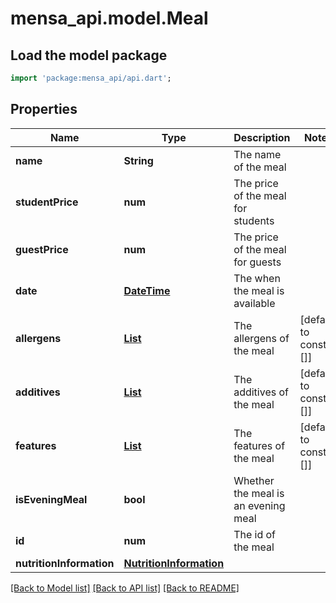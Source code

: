# mensa_api.model.Meal

## Load the model package
```dart
import 'package:mensa_api/api.dart';
```

## Properties
Name | Type | Description | Notes
------------ | ------------- | ------------- | -------------
**name** | **String** | The name of the meal | 
**studentPrice** | **num** | The price of the meal for students | 
**guestPrice** | **num** | The price of the meal for guests | 
**date** | [**DateTime**](DateTime.md) | The when the meal is available | 
**allergens** | [**List<Allergen>**](Allergen.md) | The allergens of the meal | [default to const []]
**additives** | [**List<Additive>**](Additive.md) | The additives of the meal | [default to const []]
**features** | [**List<Feature>**](Feature.md) | The features of the meal | [default to const []]
**isEveningMeal** | **bool** | Whether the meal is an evening meal | 
**id** | **num** | The id of the meal | 
**nutritionInformation** | [**NutritionInformation**](NutritionInformation.md) |  | 

[[Back to Model list]](../README.md#documentation-for-models) [[Back to API list]](../README.md#documentation-for-api-endpoints) [[Back to README]](../README.md)


